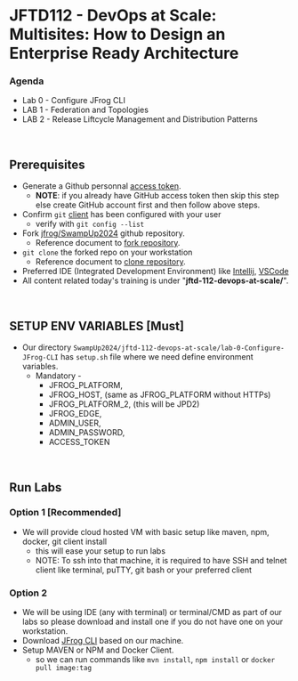 # JFTD112 - DevOps at Scale: Multisites: How to Design an Enterprise Ready Architecture

### Agenda
- Lab 0 - Configure JFrog CLI
- LAB 1 - Federation and Topologies
- LAB 2 - Release Liftcycle Management and Distribution Patterns


<br/>

## Prerequisites

- Generate a Github personnal [access token](https://docs.github.com/en/github/authenticating-to-github/keeping-your-account-and-data-secure/creating-a-personal-access-token). <br/>
    - **NOTE**: if you already have GitHub access token then skip this step else create GitHub account first and then follow above steps.
- Confirm `git` [client](https://git-scm.com/book/en/v2/Getting-Started-First-Time-Git-Setup) has been configured with your user
    - verify with ``git config --list``
- Fork [jfrog/SwampUp2024](https://github.com/jfrog/SwampUp2024) github repository.
    - Reference document to [fork repository](https://docs.github.com/en/get-started/quickstart/fork-a-repo#forking-a-repository).
- `git clone` the forked repo on your workstation
    - Reference document to [clone repository](https://docs.github.com/en/get-started/quickstart/fork-a-repo#cloning-your-forked-repository).
- Preferred IDE (Integrated Development Environment) like [Intellij](https://www.jetbrains.com/idea/download/?section=mac#section=mac), [VSCode](https://code.visualstudio.com/download)
- All content related today's training is under "**jftd-112-devops-at-scale/**".

<br/>

## SETUP ENV VARIABLES [Must]
- Our directory `SwampUp2024/jftd-112-devops-at-scale/lab-0-Configure-JFrog-CLI` has `setup.sh` file where we need define environment variables.
    - Mandatory - 
      - JFROG_PLATFORM,
      - JFROG_HOST, (same as JFROG_PLATFORM without HTTPs)
      - JFROG_PLATFORM_2, (this will be JPD2)
      - JFROG_EDGE,
      - ADMIN_USER, 
      - ADMIN_PASSWORD, 
      - ACCESS_TOKEN

<br/>


## Run Labs

### Option 1 [Recommended]
- We will provide cloud hosted VM with basic setup like maven, npm, docker, git client install
    - this will ease your setup to run labs
    - NOTE: To ssh into that machine, it is required to have SSH and telnet client like terminal, puTTY, git bash or your preferred client

### Option 2
- We will be using IDE (any with terminal) or terminal/CMD as part of our labs so please download and install one if you do not have one on your workstation.
- Download [JFrog CLI](https://jfrog.com/getcli/) based on our machine.
- Setup MAVEN or NPM and Docker Client.
    - so we can run commands like `mvn install`, `npm install` or `docker pull image:tag`
